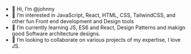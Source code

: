 - 👋 Hi, I’m @johnny
- 👀 I’m interested in JavaScript, React, HTML, CSS, TailwindCSS, and other fun Front end development and Design tools
- 🌱 I’m currently learning JS, ES6 and React, Design Patterns and makign good Software architecture designs.
- 💞️ I’m looking to collaborate on various projects of my expertise, I love JS.

<!---
johnnyscerty/johnnyscerty is a ✨ special ✨ repository because its `README.md` (this file) appears on your GitHub profile.
You can click the Preview link to take a look at your changes.
--->
